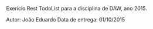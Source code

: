 Exerício Rest TodoList para a disciplina de DAW, ano 2015.

Autor: João Eduardo
Data de entrega: 01/10/2015
